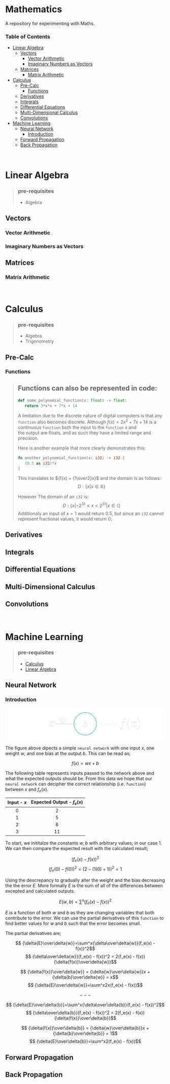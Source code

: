 # Mathematics
A repository for experimenting with Maths.

### Table of Contents
- [Linear Algebra](#linear-algebra)
  - [Vectors](#vectors)
    - [Vector Arithmetic](#vector-arithmetic)
    - [Imaginary Numbers as Vectors](#imaginary-numbers-as-vectors)
  - [Matrices](#matrices)
    - [Matrix Arithmetic](#matrix-arithmetic)
- [Calculus](#calculus)
  - [Pre-Calc](#pre-calc)
    - [Functions](#functions)
  - [Derivatives](#derivatives)
  - [Integrals](#integrals)
  - [Differential Equations](#differential-equations)
  - [Multi-Dimensional Calculus](#multi-dimensional-calculus)
  - [Convolutions](#convolutions)
- [Machine Learning](#machine-learning)
  - [Neural Network](#neural-network)
    - [Introduction](#introduction)
  - [Forward Propagation](#forward-propagation)
  - [Back Propagation](#back-propagation)


&nbsp;
# Linear Algebra
> ### pre-requisites
> - Algebra
 ## Vectors
  ### Vector Arithmetic
  ### Imaginary Numbers as Vectors

 ## Matrices
  ### Matrix Arithmetic


&nbsp;
# Calculus
> ### pre-requisites
> - Algebra
> - Trigonometry

 ## Pre-Calc
  ### Functions
  > ## Functions can also be represented in code:
  > ```py
  > def some_polynomial_function(x: float) -> float:
  >    return 3*x*x + 7*x + 14
  > ```
  > 
  > A limitation due to the discrete nature of digital computers is that any 
  > `function` also becomes discrete. Although ${f(x) = 2x^2 + 7x + 14}$ is 
  > a continuous `function` both the input to the `function` $x$ and  
  > the output are floats, and as such they have a limited range 
  > and precision.
  > 
  > Here is another example that more clearly demonstrates this:
  > ```rs
  > fn another_polynomial_function(x: i32) -> i32 {
  >    (0.5 as i32)*x
  > }
  > ```
  > This translates to ${f(x) = {1\over2}x}$ and the domain is as follows:
  > $$ {D: \lbrace x| x \in \mathbb{R} \rbrace} $$
  > 
  > However The domain of an `i32` is: 
  > $$ {D: \lbrace x| -2^{31} \le x <2^{31} | x \in \mathbb{I} \rbrace} $$
  > Additionaly an input of ${x = 1}$ would return $0.5$, but since an `i32` 
  > cannot represent fractional values, it would return $0$;

 ## Derivatives

 ## Integrals

 ## Differential Equations

 ## Multi-Dimensional Calculus

 ## Convolutions


&nbsp;
# Machine Learning
> ### pre-requisites
> - [Calculus](#calculus) 
> - [Linear Algebra](#linear-algebra)

 ## Neural Network
  ### Introduction
  ![](.misc/visuals/images/simplestnn.png)

  The figure above dipects a simple `neural network` with one input $x$, one weight $w$, and one bias at the output $b$. This can be read as;

  $$ f(x) = wx + b $$

  The following table represents inputs passed to the network above and what the expected outputs should be. From this data we hope that our `neural network` can decipher the correct relationship (i.e. `function`) between $x$ and $f_e(x)$.

  | Input - $x$ | Expected Output - $f_e(x)$ |
  | :---------: | :------------------------: |
  |      0      |             2              |
  |      1      |             5              |
  |      2      |             8              |
  |      3      |             11             |

  To start, we inititalze the constants $w, b$ with arbitrary values; in our case $1$. We can then compare the expected result with the calculated result; 

  $$ (f_e(x) - f(x))^2 $$
  $$ (f_e(0) - f(0))^2  = (2 - (1(0) + 1))^2 = 1$$

  Using the descrepancy to gradually alter the weight and the bias decreasing the the error $E$. More formally $E$ is the sum of all of the differences between excepted and calculated outputs.

  $$ E(w, b) = \sum^x  (f_e(x) - f(x))^2 $$

  $E$ is a function of both $w$ and $b$ as they are changing variables that both contribute to the error. We can use the partial derivatives of this `function` to find better values for $w$ and $b$ such that the error becomes small. 
  
  The partial derivatives are;

  $$ {\delta{E}\over\delta{w}}=\sum^x{\delta\over\delta{w}}(f_e(x) - f(x))^2$$
  $$ {\delta\over\delta{w}}(f_e(x) - f(x))^2 = 2(f_e(x) - f(x)) {\delta{f(x)}\over\delta{w}}$$

  $$ {\delta{f(x)}\over\delta{w}} = {\delta{w}\over\delta{w}}x + {\delta{b}\over\delta{w}} = x$$
  $$ {\delta{E}\over\delta{w}}=\sum^x2x(f_e(x) - f(x))$$

  $$ --- $$

  $$ {\delta{E}\over\delta{b}}=\sum^x{\delta\over\delta{b}}(f_e(x) - f(x))^2$$
  $$ {\delta\over\delta{b}}(f_e(x) - f(x))^2 = 2(f_e(x) - f(x)) {\delta{f(x)}\over\delta{b}}$$

  $$ {\delta{f(x)}\over\delta{b}} = {\delta{w}\over\delta{b}}x + {\delta{b}\over\delta{b}} = 1$$
  $$ {\delta{E}\over\delta{b}}=\sum^x2(f_e(x) - f(x))$$

  
  

 ## Forward Propagation

 ## Back Propagation
